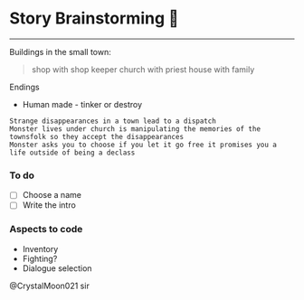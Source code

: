 # Story Brainstorming :tada:
____

Buildings in the small town:
> shop with shop keeper
> church with priest
> house with family

Endings
- Human made - tinker or destroy


```
Strange disappearances in a town lead to a dispatch
Monster lives under church is manipulating the memories of the townsfolk so they accept the disappearances
Monster asks you to choose if you let it go free it promises you a life outside of being a declass
```

### To do
- [ ] Choose a name
- [ ] Write the intro

### Aspects to code
* Inventory
* Fighting?
* Dialogue selection

@CrystalMoon021 sir

